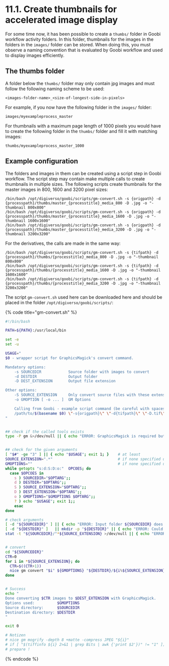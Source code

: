 # 11.1. Create thumbnails for accelerated image display

For some time now, it has been possible to create a `thumbs/` folder in Goobi workflow activity folders. In this folder, thumbnails for the images in the folders in the `images/` folder can be stored. When doing this, you must observe a naming convention that is evaluated by Goobi workflow and used to display images efficiently.

## The thumbs folder

A folder below the `thumbs/` folder may only contain jpg images and must follow the following naming scheme to be used:

```text
<images-folder-name>_<size-of-longest-side-in-pixels>
```

For example, if you now have the following folder in the `images/` folder:

```text
images/myexampleprocess_master
```

For thumbnails with a maximum page length of 1000 pixels you would have to create the following folder in the `thumbs/` folder and fill it with matching images:

```text
thumbs/myexampleprocess_master_1000
```

## Example configuration

The folders and images in them can be created using a script step in Goobi workflow. The script step may contain make multiple calls to create thumbnails in multiple sizes. The following scripts create thumbnails for the master images in 800, 1600 and 3200 pixel sizes:

```text
/bin/bash /opt/digiverso/goobi/scripts/gm-convert.sh -s {origpath} -d {processpath}/thumbs/master_{processtitle}_media_800 -D .jpg -o "-thumbnail 800x800"
/bin/bash /opt/digiverso/goobi/scripts/gm-convert.sh -s {origpath} -d {processpath}/thumbs/master_{processtitle}_media_1600 -D .jpg -o "-thumbnail 1600x1600"
/bin/bash /opt/digiverso/goobi/scripts/gm-convert.sh -s {origpath} -d {processpath}/thumbs/master_{processtitle}_media_3200 -D .jpg -o "-thumbnail 3200x3200"
```

For the derivatives, the calls are made in the same way:

```text
/bin/bash /opt/digiverso/goobi/scripts/gm-convert.sh -s {tifpath} -d {processpath}/thumbs/{processtitle}_media_800 -D .jpg -o "-thumbnail 800x800"
/bin/bash /opt/digiverso/goobi/scripts/gm-convert.sh -s {tifpath} -d {processpath}/thumbs/{processtitle}_media_1600 -D .jpg -o "-thumbnail 1600x1600"
/bin/bash /opt/digiverso/goobi/scripts/gm-convert.sh -s {tifpath} -d {processpath}/thumbs/{processtitle}_media_3200 -D .jpg -o "-thumbnail 3200x3200"
```

The script `gm-convert.sh` used here can be downloaded here and should be placed in the folder `/opt/digiverso/goobi/scripts/`:

{% code title="gm-convert.sh" %}
```bash
#!/bin/bash

PATH=${PATH}:/usr/local/bin

set -e
set -u

USAGE="
$0 - wrapper script for GraphicsMagick's convert command.

Mandatory options:
    -s SOURCEDIR            Source folder with images to convert
    -d DESTDIR              Output folder
    -D DEST_EXTENSION       Output file extension

Other options:
    -S SOURCE_EXTENSION     Only convert source files with these extensions
    -o GMOPTION [ -o ... ]  GM Options

    Calling from Goobi - example script command (be careful with spaces within \"\"):
    /path/to/$(basename $0) \"-s{origpath}\" \"-d{tifpath}\" \"-D.tif\" \"-o+matte -depth 8 -compress JPEG\"
"


## check if the called tools exists
type -P gm &>/dev/null || { echo "ERROR: GraphicsMagick is required but seems not to be installed." >&2; exit 1; }


## check for the given arguments
[ "$#" -ge "3" ] || { echo "$USAGE"; exit 1; }    # at least
SOURCE_EXTENSION=".*"                             # if none specified use .* as source file type
GMOPTIONS=""                                      # if none specified use none
while getopts "s:d:S:D:o:"  OPCOES; do
  case $OPCOES in
    s ) SOURCEDIR="$OPTARG";;
    d ) DESTDIR="$OPTARG";;
    S ) SOURCE_EXTENSION="$OPTARG";;
    D ) DEST_EXTENSION="$OPTARG";;
    o ) GMOPTIONS="$GMOPTIONS $OPTARG";;
    ? ) echo "$USAGE"; exit 1;;
    esac
done

# check arguments
[ -d "${SOURCEDIR}" ] || { echo "ERROR: Input folder ${SOURCEDIR} does not exist." >&2; exit 1; }
[ -d "${DESTDIR}" ]   || mkdir -p "${DESTDIR}" || { echo "ERROR: Could not create destination folder ${DESTDIR}." >&2; exit 1; }
stat -t "${SOURCEDIR}/"*${SOURCE_EXTENSION} >/dev/null || { echo "ERROR: No *${SOURCE_EXTENSION} input files found in ${SOURCEDIR}" >&2; exit 1; }


# convert
cd "${SOURCEDIR}"
CTR=0
for i in *${SOURCE_EXTENSION}; do
  CTR=$((CTR+1))
  nice gm convert "$i" ${GMOPTIONS} "${DESTDIR}/${i%${SOURCE_EXTENSION}}${DEST_EXTENSION}" || { echo "ERROR: GM command failed: gm convert $i ${GMOPTIONS} ${DESTDIR}/${i%${SOURCE_EXTENSION}}${DEST_EXTENSION}" >&2; exit 1; }
done


# Success
echo "
Done converting $CTR images to $DEST_EXTENSION with GraphicsMagick.
Options used:          $GMOPTIONS
Source directory:      $SOURCEDIR
Destination directory: $DESTDIR
"

exit 0

# Notizen
# nice gm mogrify -depth 8 +matte -compress JPEG "${i}"
# if [ "$(tiffinfo ${i} 2>&1 | grep Bits | awk {'print $2'})" != "1" ]; then
# prepare !
```
{% endcode %}

